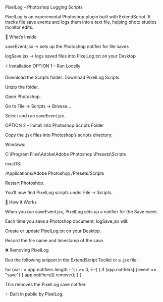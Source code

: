 PixelLog – Photoshop Logging Scripts

PixelLog is an experimental Photoshop plugin built with ExtendScript.
It tracks file save events and logs them into a text file, helping photo studios monitor edits.

📂 What’s Inside

saveEvent.jsx → sets up the Photoshop notifier for file saves

logSave.jsx → logs saved files into PixelLog.txt on your Desktop

⚡ Installation
OPTION 1 – Run Locally

Download the Scripts folder:
Download PixelLog Scripts

Unzip the folder.

Open Photoshop.

Go to File → Scripts → Browse...

Select and run saveEvent.jsx.

OPTION 2 – Install into Photoshop Scripts Folder

Copy the .jsx files into Photoshop’s scripts directory:

Windows:

C:\Program Files\Adobe\Adobe Photoshop <version>\Presets\Scripts


macOS:

/Applications/Adobe Photoshop <version>/Presets/Scripts


Restart Photoshop.

You’ll now find PixelLog scripts under File → Scripts.

📝 How It Works

When you run saveEvent.jsx, PixelLog sets up a notifier for the Save event.

Each time you save a Photoshop document, logSave.jsx will:

Create or update PixelLog.txt on your Desktop.

Record the file name and timestamp of the save.

❌ Removing PixelLog

Run the following snippet in the ExtendScript Toolkit or a .jsx file:

for (var i = app.notifiers.length - 1; i >= 0; i--) {
    if (app.notifiers[i].event == "save") {
        app.notifiers[i].remove();
    }
}


This removes the PixelLog save notifier.


✨ Built in public by PixelLog.